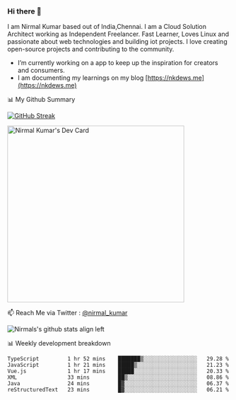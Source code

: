 ### Hi there 👋

 I am Nirmal Kumar based out of India,Chennai. I am a Cloud Solution Architect working as Independent Freelancer. Fast Learner, Loves Linux and passionate about web technologies and building iot projects. I love creating open-source projects and contributing to the community.

- I’m currently working on a app to keep up the inspiration for creators and consumers.
- I am documenting my learnings on my blog [https://nkdews.me](https://nkdews.me)


📊 My Github Summary

[![GitHub Streak](https://github-readme-streak-stats.herokuapp.com?user=nk-gears&theme=dark&hide_border=true&date_format=M%20j%5B%2C%20Y%5D)](https://git.io/streak-stats)

<a href="https://app.daily.dev/nirmal_kumar"><img src="https://api.daily.dev/devcards/a16cfcf02d384b16b41de71ce4d1d811.png?r=8ve" width="400" alt="Nirmal Kumar's Dev Card"/></a>

📫 Reach Me via  Twitter : [@nirmal_kumar](https://twitter.com/nirmal_kumar)

![Nirmals's github stats align left](https://github-readme-stats.vercel.app/api?username=nk-gears&show_icons=true)


📊 Weekly development breakdown

<!--START_SECTION:waka-->

```text
TypeScript         1 hr 52 mins    ███████▒░░░░░░░░░░░░░░░░░   29.28 %
JavaScript         1 hr 21 mins    █████▒░░░░░░░░░░░░░░░░░░░   21.23 %
Vue.js             1 hr 17 mins    █████░░░░░░░░░░░░░░░░░░░░   20.33 %
XML                33 mins         ██▒░░░░░░░░░░░░░░░░░░░░░░   08.86 %
Java               24 mins         █▓░░░░░░░░░░░░░░░░░░░░░░░   06.37 %
reStructuredText   23 mins         █▓░░░░░░░░░░░░░░░░░░░░░░░   06.21 %
```

<!--END_SECTION:waka-->



